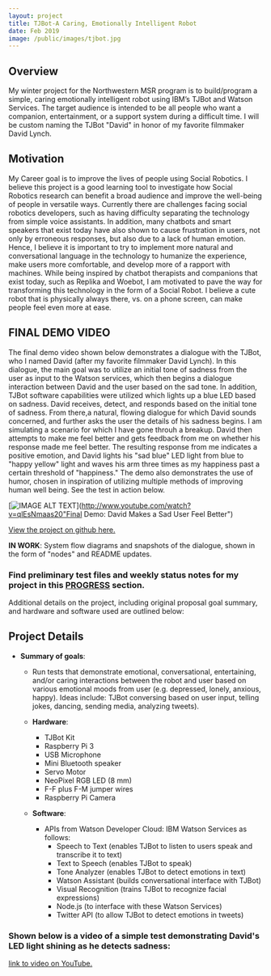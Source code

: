 ```yaml
---
layout: project
title: TJBot-A Caring, Emotionally Intelligent Robot
date: Feb 2019
image: /public/images/tjbot.jpg
---
```


## Overview
My winter project for the Northwestern MSR program is to build/program a simple, caring emotionally intelligent robot using IBM’s TJBot and Watson Services. The target audience is intended to be all people who want a companion, entertainment, or a support system during a difficult time. I will be custom naming the TJBot "David" in honor of my favorite filmmaker David Lynch. 

## Motivation
My Career goal is to improve the lives of people using Social Robotics. I believe this project is a good learning tool to investigate how Social Robotics research can benefit a broad audience and improve the well-being of people in versatile ways.  Currently there are challenges facing social robotics developers, such as having difficulty separating the technology from simple voice assistants. In addition, many chatbots and smart speakers that exist today have also shown to cause frustration in users, not only by erroneous responses, but also due to a lack of human emotion. Hence, I believe it is important to try to implement more natural and conversational language in the technology to humanize the experience, make users more comfortable, and develop more of a rapport with machines. While being inspired by chatbot therapists and companions that exist today, such as Replika and Woebot, I am motivated to pave the way for transforming this technology in the form of a Social Robot. I believe a cute robot that is physically always there, vs. on a phone screen, can make people feel even more at ease. 

## FINAL DEMO VIDEO

The final demo video shown below demonstrates a dialogue with the TJBot, who I named David (after my favorite filmmaker David Lynch). In this dialogue, the main goal was to utilize an initial tone of sadness from the user as input to the Watson services, which then begins a dialogue interaction between David and the user based on the sad tone. In addition, TJBot software capabilities were utilized which lights up a blue LED based on sadness. David receives, detect, and responds based on the initial tone of sadness. From there,a  natural, flowing dialogue for which David sounds concerned, and further asks the user the details of his sadness begins. I am simulating a scenario for which I have gone throuh a breakup. David then attempts to make me feel better and gets feedback from me on whether his response made me feel better. The resulting response from me indicates a positive emotion, and David lights his "sad blue" LED light from blue to "happy yellow" light and waves his arm three times as my happiness past a certain threshold of "happiness." The demo also demonstrates the use of humor, chosen in inspiration of utilizing multiple methods of improving human well being. See the test in action below. 

 [![IMAGE ALT TEXT](http://img.youtube.com/vi/qlEsNmaas20/0.jpg)](http://www.youtube.com/watch?v=qlEsNmaas20"Final Demo: David Makes a Sad User Feel Better")

 [View the project on github here.](https://github.com/vnoelifant/tjbot-caring)

  **IN WORK**: System flow diagrams and snapshots of the dialogue, shown in the form of "nodes" and README updates. 

 ### Find preliminary test files and weekly status notes for my project in this [PROGRESS](https://github.com/vnoelifant/tjbot-caring/blob/master/PROGRESS.md) section.


 Additional details on the project, including original proposal goal summary, and hardware and software used are outlined below:

## Project Details
* **Summary of goals**: 
  * Run tests that demonstrate emotional, conversational, entertaining, and/or caring interactions between the robot and user based on various emotional moods from user (e.g. depressed, lonely, anxious, happy). Ideas include: TJBot conversing based on user input, telling jokes, dancing, sending media, analyzing tweets).  
 
  * **Hardware**: 
    * TJBot Kit
    *  Raspberry Pi 3
    *  USB Microphone
    *  Mini Bluetooth speaker
    *  Servo Motor
    *  NeoPixel RGB LED (8 mm)
    *  F-F plus F-M jumper wires
    *  Raspberry Pi Camera
  
  * **Software**:  
    * APIs from Watson Developer Cloud: IBM Watson Services as follows: 
      * Speech to Text (enables TJBot to listen to users speak and transcribe it to text)
      * Text to Speech (enables TJBot to speak)
      * Tone Analyzer (enables TJBot to detect emotions in text)
      * Watson Assistant (builds conversational interface with TJBot)
      * Visual Recognition (trains TJBot to recognize facial expressions) 
      * Node.js (to interface with these Watson Services)
      * Twitter API (to allow TJBot to detect emotions in tweets)

### Shown below is a video of a simple test demonstrating David's LED light shining as he detects sadness:

[link to video on YouTube.](https://www.youtube.com/watch?v=CHtvny04RFA)



